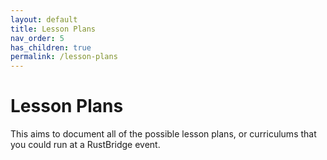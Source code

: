 ```yaml
---
layout: default
title: Lesson Plans
nav_order: 5
has_children: true
permalink: /lesson-plans
---
```


# Lesson Plans

This aims to document all of the possible lesson plans, or curriculums that you
could run at a RustBridge event.
